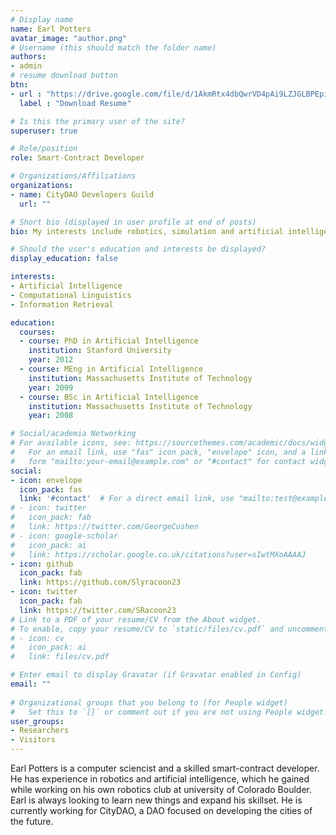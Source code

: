 ```yaml
---
# Display name
name: Earl Potters
avatar_image: "author.png"
# Username (this should match the folder name)
authors:
- admin
# resume download button
btn:
- url : "https://drive.google.com/file/d/1AkmRtx4dbQwrVD4pAi9LZJGLBPEpicGE/view?usp=sharing"
  label : "Download Resume"

# Is this the primary user of the site?
superuser: true

# Role/position
role: Smart-Contract Developer

# Organizations/Affiliations
organizations:
- name: CityDAO Developers Guild
  url: ""

# Short bio (displayed in user profile at end of posts)
bio: My interests include robotics, simulation and artificial intelligence.

# Should the user's education and interests be displayed?
display_education: false

interests:
- Artificial Intelligence
- Computational Linguistics
- Information Retrieval

education:
  courses:
  - course: PhD in Artificial Intelligence
    institution: Stanford University
    year: 2012
  - course: MEng in Artificial Intelligence
    institution: Massachusetts Institute of Technology
    year: 2009
  - course: BSc in Artificial Intelligence
    institution: Massachusetts Institute of Technology
    year: 2008

# Social/academia Networking
# For available icons, see: https://sourcethemes.com/academic/docs/widgets/#icons
#   For an email link, use "fas" icon pack, "envelope" icon, and a link in the
#   form "mailto:your-email@example.com" or "#contact" for contact widget.
social:
- icon: envelope
  icon_pack: fas
  link: '#contact'  # For a direct email link, use "mailto:test@example.org".
# - icon: twitter
#   icon_pack: fab
#   link: https://twitter.com/GeorgeCushen
# - icon: google-scholar
#   icon_pack: ai
#   link: https://scholar.google.co.uk/citations?user=sIwtMXoAAAAJ
- icon: github
  icon_pack: fab
  link: https://github.com/Slyracoon23
- icon: twitter
  icon_pack: fab
  link: https://twitter.com/SRacoon23
# Link to a PDF of your resume/CV from the About widget.
# To enable, copy your resume/CV to `static/files/cv.pdf` and uncomment the lines below.  
# - icon: cv
#   icon_pack: ai
#   link: files/cv.pdf

# Enter email to display Gravatar (if Gravatar enabled in Config)
email: ""
  
# Organizational groups that you belong to (for People widget)
#   Set this to `[]` or comment out if you are not using People widget.  
user_groups:
- Researchers
- Visitors
---
```



Earl Potters is a computer sciencist and a skilled smart-contract developer. He has experience in robotics and artificial intelligence, which he gained while working on his own robotics club at university of Colorado Boulder. Earl is always looking to learn new things and expand his skillset. He is currently working for CityDAO, a DAO focused on developing the cities of the future. 



<!-- [//]: <> (RoboBoat certifacate)
![reviews](../../img/joined.jpg) -->

